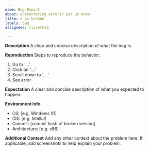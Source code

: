 ```yaml
---
name: Bug Report
about: Encountering errors? Let us know
title: x is broken
labels: bug
assignees: cliserkad

---
```


**Description**
A clear and concise description of what the bug is.

**Reproduction**
Steps to reproduce the behavior:
1. Go to '...'
2. Click on '....'
3. Scroll down to '....'
4. See error

**Expectation**
A clear and concise description of what you expected to happen.

**Environment Info**
 - OS: [e.g. Windows 10]
 - IDE: [e.g. IntelliJ]
 - Commit: [commit hash of broken version]
 - Architecture: [e.g. x86]

**Additional Context**
Add any other context about the problem here. If applicable, add screenshots to help explain your problem.

